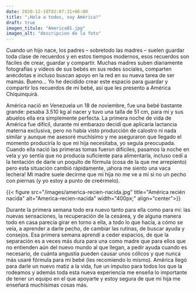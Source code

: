 ```yaml
---
date: 2020-12-10T02:07:31+06:00
title: "¡Hola a todos, soy América!"
draft: true
imagen_titulo: "America01.jpg"
imagen_alt: "descripcion de la foto"
---
```

Cuando un hijo nace, los padres – sobretodo las madres – suelen guardar toda clase de recuerdos y en estos tiempos modernos, esos recuerdos son fáciles de crear, guardar y compartir. Muchas madres suben diariamente fotografías y videos de sus bebés en sus redes sociales, comparten anécdotas e incluso buscan apoyo en la red en su nueva tarea de ser mamás.
Bueno... Yo he decidido crear este espacio para guardar y compartir los recuerdos de mi bebé, así que les presento a América Chiquinquirá.

América nació en Venezuela un 18 de noviembre, fue una bebé bastante grande: pesaba 3.510 kg al nacer y tuvo una talla de 51 cm, para mí y sus abuelos ella era simplemente perfecta.
La primera noche de vida de América fue difícil, durante mi embarazo decidí que aplicaría lactancia materna exclusiva, pero no había visto producción de calostro ni nada similar y aunque me asesoré muchísimo y me aseguraron que llegado el momento produciría lo que mi hija necesitaba, yo seguía preocupada. Cuando ella nació las primeras tomas fueron difíciles, pasamos la noche en vela y yo sentía que no producía suficiente para alimentarla, incluso cedí a la tentación de darle un poquito de fórmula (cosa de la que me arrepiento) pero esta situación cambió rápidamente, ¡ahora me siento una vaca lechera! Mi madre suele decirme que mi hija no me ve a mí si no un pecho con piernas (y yo estoy a punto de creérmelo).



{{< figure src="/images/america-recien-nacida.jpg" title="América recién nacida" alt="America-recien-nacida" width="400px;" align="center">}}



Durante la primera semana todo era nuevo tanto para ella como para mí: las nuevas sensaciones, la recuperación de la cesárea, y de alguna manera todo en casa parecía girar en torno a ella, a todo lo que hacía, a cómo se veía, a aprender a darle pecho, de cambiar las rutinas, de buscar ayuda y consejos. Esa primera semana aprendí a ceder espacios, de que la separación es a veces más dura para una como madre que para ellos que no entienden aún del nuevo mundo al que llegan, a pedir ayuda cuando es necesario, de cuánta angustia pueden causar unos cólicos y que nunca más usaré fórmula para mi bebé (les recomiendo lo mismo).
América llegó para darle un nuevo matiz a la vida, fue un impulso para todos los que la rodeamos y además toda esta nueva experiencia me enseña lo importante de tener un equipo en el que apoyarte y estoy segura de que mi hija me enseñará muchísimas cosas más.
